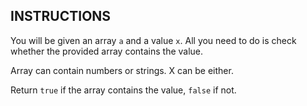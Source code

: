 ## INSTRUCTIONS

You will be given an array `a` and a value `x`. All you need to do is check whether the provided array contains the value.

Array can contain numbers or strings. X can be either.

Return `true` if the array contains the value, `false` if not.